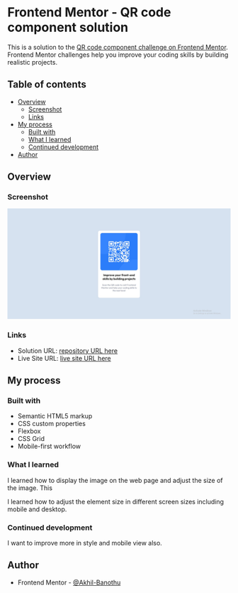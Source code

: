 # Frontend Mentor - QR code component solution

This is a solution to the [QR code component challenge on Frontend Mentor](https://www.frontendmentor.io/challenges/qr-code-component-iux_sIO_H). Frontend Mentor challenges help you improve your coding skills by building realistic projects. 

## Table of contents

- [Overview](#overview)
  - [Screenshot](#screenshot)
  - [Links](#links)
- [My process](#my-process)
  - [Built with](#built-with)
  - [What I learned](#what-i-learned)
  - [Continued development](#continued-development)
- [Author](#author)


## Overview

### Screenshot

![](./QRcode.jpg)


### Links

- Solution URL: [repository URL here](https://github.com/Akhil-Banothu/FRONTEND-MENTOR-QR-CODE-PROJECT)
- Live Site URL: [live site URL here](https://akhil-banothu.github.io/FRONTEND-MENTOR-QR-CODE-PROJECT/)

## My process

### Built with

- Semantic HTML5 markup
- CSS custom properties
- Flexbox
- CSS Grid
- Mobile-first workflow


### What I learned

I learned how to display the image on the web page and adjust the size of the image. This

I learned how to adjust the element size in different screen sizes including mobile and desktop.

### Continued development

I want to improve more in style and mobile view also.


## Author

- Frontend Mentor - [@Akhil-Banothu](https://www.frontendmentor.io/profile/Akhil-Banothu)

